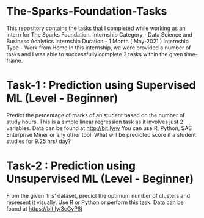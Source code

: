 # The-Sparks-Foundation-Tasks
This repository contains the tasks that I completed while working as an intern for The Sparks Foundation.
Internship Category - Data Science and Business Analytics
Internship Duration - 1 Month ( May-2021 )
Internship Type - Work from Home
In this internship, we were provided a number of tasks and I was able to successfully complete 2 tasks within the given time-frame.

# Task-1 : Prediction using Supervised ML (Level - Beginner)

Predict the percentage of marks of an student based on the number of study hours.
This is a simple linear regression task as it involves just 2 variables.
Data can be found at http://bit.ly/w
You can use R, Python, SAS Enterprise Miner or any other tool.
What will be predicted score if a student studies for 9.25 hrs/ day?

# Task-2 : Prediction using Unsupervised ML (Level - Beginner)

From the given ‘Iris’ dataset, predict the optimum number of clusters and represent it visually.
Use R or Python or perform this task.
Data can be found at https://bit.ly/3cGyP8j
